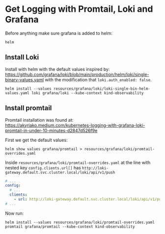 # Get Logging with Promtail, Loki and Grafana
Before anything make sure grafana is added to helm:
```shell
helm  
```
## Install Loki
Install with helm with the default values inspired by: https://github.com/grafana/loki/blob/main/production/helm/loki/single-binary-values.yaml
with the modification that `loki.auth_enabled: false`.
```shell
helm install --values resources/grafana/loki/loki-single-bin-helm-values.yaml loki grafana/loki --kube-context kind-observability
```
## Install promtail
Promtail installation was found at: https://akyriako.medium.com/kubernetes-logging-with-grafana-loki-promtail-in-under-10-minutes-d2847d526f9e

First we get the default values:
```shell
helm show values grafana/promtail > resources/grafana/loki/promtail-overrides.yaml
```
Inside `resources/grafana/loki/promtail-overrides.yaml` at the line with nested key `config.clients.url[]` has
`http://loki-gateway.default.svc.cluster.local/loki/api/v1/push`
```yaml
# ...
config:
  # ...
  clients:
    - url: http://loki-gateway.default.svc.cluster.local/loki/api/v1/push
# ...
```
Now run:
```shell
helm install --values resources/grafana/loki/promtail-overrides.yaml promtail grafana/promtail --kube-context kind-observability
```
